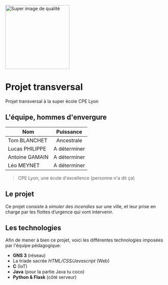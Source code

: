 <img src="https://picsum.photos/id/1040/4496/3000"
     alt="Super image de qualité"
     style="width: 200px;" />

# Projet transversal
Projet transversal à la super école CPE Lyon

## L'équipe, hommes d'envergure
| Nom           | Puissance  |
|---------------|:----------:|
|Tom BLANCHET   |Ancestrale  |
|Lucas PHILIPPE |A déterminer|
|Antoine GAMAIN |A déterminer|
|Léo MEYNET     |A déterminer|

> CPE Lyon, une école d'excellence (personne n'a dit ça)

## Le projet
Ce projet consiste à *simuler des incendies* sur une ville, et leur prise en charge par les flottes d’urgence qui vont intervenir. 

## Les technologies
Afin de mener à bien ce projet, voici les différentes technologies imposées par l'équipe pédagogique:
- **GNS 3** (réseau)
- La triade sacrée *HTML/CSS/Javascript* (Web)
- **C** (IoT)
- **Java** (pour la partie Java tu coco)
- **Python & Flask** (côté serveur)

